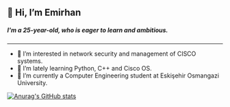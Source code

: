 ## 👋 Hi, I’m **Emirhan**
##### I'm a 25-year-old, who is eager to learn and ambitious.
---
- 👀 I’m interested in network security and management of CISCO systems.
- 🌱 I’m lately learning Python, C++ and Cisco OS.
- 🏫 I’m currently a Computer Engineering student at Eskişehir Osmangazi University.


[](https://komarev.com/ghpvc/?username=ecetinturk&color=green)

[![Anurag's GitHub stats](https://github-readme-stats.vercel.app/api?username=ecetinturk)](https://github.com/anuraghazra/github-readme-stats)
